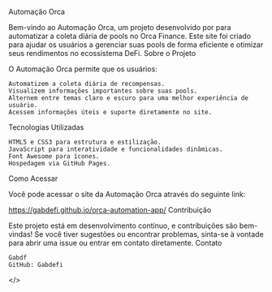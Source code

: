 Automação Orca

Bem-vindo ao Automação Orca, um projeto desenvolvido por <Gabdf/> para automatizar a coleta diária de pools no Orca Finance. Este site foi criado para ajudar os usuários a gerenciar suas pools de forma eficiente e otimizar seus rendimentos no ecossistema DeFi.
Sobre o Projeto

O Automação Orca permite que os usuários:

    Automatizem a coleta diária de recompensas.
    Visualizem informações importantes sobre suas pools.
    Alternem entre temas claro e escuro para uma melhor experiência de usuário.
    Acessem informações úteis e suporte diretamente no site.

Tecnologias Utilizadas

    HTML5 e CSS3 para estrutura e estilização.
    JavaScript para interatividade e funcionalidades dinâmicas.
    Font Awesome para ícones.
    Hospedagem via GitHub Pages.

Como Acessar

Você pode acessar o site da Automação Orca através do seguinte link:

https://gabdefi.github.io/orca-automation-app/
Contribuição

Este projeto está em desenvolvimento contínuo, e contribuições são bem-vindas! Se você tiver sugestões ou encontrar problemas, sinta-se à vontade para abrir uma issue ou entrar em contato diretamente.
Contato

    Gabdf
    GitHub: Gabdefi
</>
    
